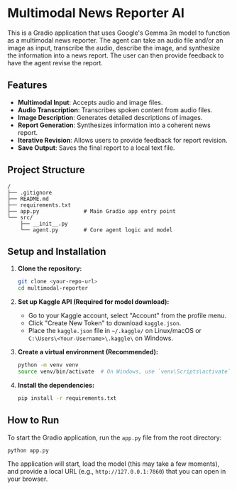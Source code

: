 # Multimodal News Reporter AI

This is a Gradio application that uses Google's Gemma 3n model to function as a multimodal news reporter. The agent can take an audio file and/or an image as input, transcribe the audio, describe the image, and synthesize the information into a news report. The user can then provide feedback to have the agent revise the report.

## Features

-   **Multimodal Input**: Accepts audio and image files.
-   **Audio Transcription**: Transcribes spoken content from audio files.
-   **Image Description**: Generates detailed descriptions of images.
-   **Report Generation**: Synthesizes information into a coherent news report.
-   **Iterative Revision**: Allows users to provide feedback for report revision.
-   **Save Output**: Saves the final report to a local text file.

## Project Structure

```
/
├── .gitignore
├── README.md
├── requirements.txt
├── app.py              # Main Gradio app entry point
└── src/
    ├── __init__.py
    └── agent.py        # Core agent logic and model
```

## Setup and Installation

1.  **Clone the repository:**
    ```bash
    git clone <your-repo-url>
    cd multimodal-reporter
    ```

2.  **Set up Kaggle API (Required for model download):**
    -   Go to your Kaggle account, select "Account" from the profile menu.
    -   Click "Create New Token" to download `kaggle.json`.
    -   Place the `kaggle.json` file in `~/.kaggle/` on Linux/macOS or `C:\Users\<Your-Username>\.kaggle\` on Windows.

3.  **Create a virtual environment (Recommended):**
    ```bash
    python -m venv venv
    source venv/bin/activate  # On Windows, use `venv\Scripts\activate`
    ```

4.  **Install the dependencies:**
    ```bash
    pip install -r requirements.txt
    ```

## How to Run

To start the Gradio application, run the `app.py` file from the root directory:

```bash
python app.py
```

The application will start, load the model (this may take a few moments), and provide a local URL (e.g., `http://127.0.0.1:7860`) that you can open in your browser.